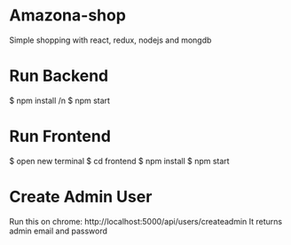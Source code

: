 # Amazona-shop
Simple shopping with react, redux, nodejs and mongdb
# Run Backend
$ npm install /n
$ npm start
# Run Frontend
$ open new terminal
$ cd frontend
$ npm install
$ npm start
# Create Admin User
Run this on chrome: http://localhost:5000/api/users/createadmin
It returns admin email and password
